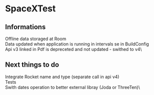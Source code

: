 # SpaceXTest

## Informations
Offline data storaged at Room\
Data updated when application is running in intervals se in BuildConfig\
Api v3 linked in Pdf is depreceted and not updated - swithed to v4\


## Next things to do
Integrate Rocket name and type (separate call in api v4)\
Tests\
Swith dates operation to better external libray (Joda or ThreeTen)\
